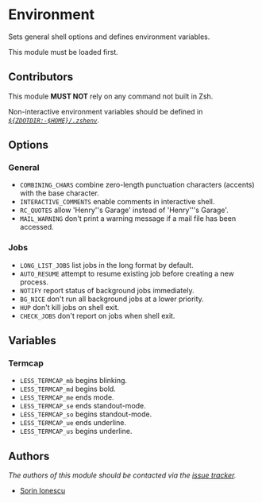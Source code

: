 # Environment

Sets general shell options and defines environment variables.

This module must be loaded first.

## Contributors

This module **MUST NOT** rely on any command not built in Zsh.

Non-interactive environment variables should be defined in
[*`${ZDOTDIR:-$HOME}/.zshenv`*][1].

## Options

### General

- `COMBINING_CHARS` combine zero-length punctuation characters (accents) with
  the base character.
- `INTERACTIVE_COMMENTS` enable comments in interactive shell.
- `RC_QUOTES` allow 'Henry''s Garage' instead of 'Henry'\''s Garage'.
- `MAIL_WARNING` don't print a warning message if a mail file has been accessed.

### Jobs

- `LONG_LIST_JOBS` list jobs in the long format by default.
- `AUTO_RESUME` attempt to resume existing job before creating a new process.
- `NOTIFY` report status of background jobs immediately.
- `BG_NICE` don't run all background jobs at a lower priority.
- `HUP` don't kill jobs on shell exit.
- `CHECK_JOBS` don't report on jobs when shell exit.

## Variables

### Termcap

- `LESS_TERMCAP_mb` begins blinking.
- `LESS_TERMCAP_md` begins bold.
- `LESS_TERMCAP_me` ends mode.
- `LESS_TERMCAP_se` ends standout-mode.
- `LESS_TERMCAP_so` begins standout-mode.
- `LESS_TERMCAP_ue` ends underline.
- `LESS_TERMCAP_us` begins underline.

## Authors

*The authors of this module should be contacted via the [issue tracker][2].*

- [Sorin Ionescu](https://github.com/sorin-ionescu)

[1]: ../../runcoms#zshenv
[2]: https://github.com/sorin-ionescu/prezto/issues

